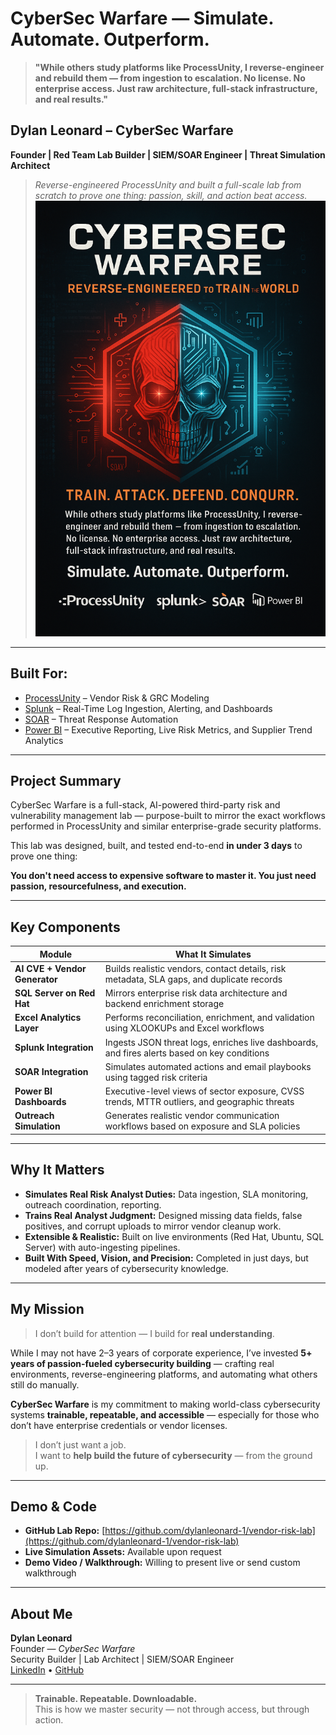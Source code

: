 # CyberSec Warfare — Simulate. Automate. Outperform.

> **"While others study platforms like ProcessUnity, I reverse-engineer and rebuild them — from ingestion to escalation. No license. No enterprise access. Just raw architecture, full-stack infrastructure, and real results."**
## Dylan Leonard – CyberSec Warfare  
**Founder | Red Team Lab Builder | SIEM/SOAR Engineer | Threat Simulation Architect**

> *Reverse-engineered ProcessUnity and built a full-scale lab from scratch to prove one thing: passion, skill, and action beat access.*
![CyberSec Warfare Mission](https://github.com/dylanleonard-1/Mission-statement-/blob/main/CDC3043E-48D0-44AD-AF3F-DFFD21658683.png)

---

## Built For:

- [ProcessUnity](https://www.processunity.com/third-party-risk-management/) – Vendor Risk & GRC Modeling
- [Splunk](https://www.splunk.com/) – Real-Time Log Ingestion, Alerting, and Dashboards
- [SOAR](https://www.splunk.com/en_us/solutions/solution-areas/security-orchestration.html) – Threat Response Automation
- [Power BI](https://powerbi.microsoft.com/) – Executive Reporting, Live Risk Metrics, and Supplier Trend Analytics

---

## Project Summary

CyberSec Warfare is a full-stack, AI-powered third-party risk and vulnerability management lab — purpose-built to mirror the exact workflows performed in ProcessUnity and similar enterprise-grade security platforms.

This lab was designed, built, and tested end-to-end **in under 3 days** to prove one thing:

**You don't need access to expensive software to master it. You just need passion, resourcefulness, and execution.**

---

## Key Components

| Module | What It Simulates |
|--------|-------------------|
| **AI CVE + Vendor Generator** | Builds realistic vendors, contact details, risk metadata, SLA gaps, and duplicate records |
| **SQL Server on Red Hat** | Mirrors enterprise risk data architecture and backend enrichment storage |
| **Excel Analytics Layer** | Performs reconciliation, enrichment, and validation using XLOOKUPs and Excel workflows |
| **Splunk Integration** | Ingests JSON threat logs, enriches live dashboards, and fires alerts based on key conditions |
| **SOAR Integration** | Simulates automated actions and email playbooks using tagged risk criteria |
| **Power BI Dashboards** | Executive-level views of sector exposure, CVSS trends, MTTR outliers, and geographic threats |
| **Outreach Simulation** | Generates realistic vendor communication workflows based on exposure and SLA policies |

---

## Why It Matters

- **Simulates Real Risk Analyst Duties:** Data ingestion, SLA monitoring, outreach coordination, reporting.
- **Trains Real Analyst Judgment:** Designed missing data fields, false positives, and corrupt uploads to mirror vendor cleanup work.
- **Extensible & Realistic:** Built on live environments (Red Hat, Ubuntu, SQL Server) with auto-ingesting pipelines.
- **Built With Speed, Vision, and Precision:** Completed in just days, but modeled after years of cybersecurity knowledge.

---

## My Mission

> I don’t build for attention — I build for **real understanding**.

While I may not have 2–3 years of corporate experience, I’ve invested **5+ years of passion-fueled cybersecurity building** — crafting real environments, reverse-engineering platforms, and automating what others still do manually.

**CyberSec Warfare** is my commitment to making world-class cybersecurity systems **trainable, repeatable, and accessible** — especially for those who don’t have enterprise credentials or vendor licenses.

> I don’t just want a job.  
> I want to **help build the future of cybersecurity** — from the ground up.

---

## Demo & Code

- **GitHub Lab Repo:** [https://github.com/dylanleonard-1/vendor-risk-lab](https://github.com/dylanleonard-1/vendor-risk-lab)
- **Live Simulation Assets:** Available upon request
- **Demo Video / Walkthrough:** Willing to present live or send custom walkthrough

---

## About Me

**Dylan Leonard**  
Founder — *CyberSec Warfare*  
Security Builder | Lab Architect | SIEM/SOAR Engineer  
[LinkedIn](https://www.linkedin.com/in/your-link) • [GitHub](https://github.com/dylanleonard-1)

---

> **Trainable. Repeatable. Downloadable.**  
> This is how we master security — not through access, but through action.

